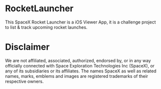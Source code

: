 # RocketLauncher
This SpaceX Rocket Launcher is a iOS Viewer App, it is a challenge project to list &amp; track upcoming rocket launches.

# Disclaimer
We are not affiliated, associated, authorized, endorsed by, or in any way officially connected with Space Exploration Technologies Inc (SpaceX), or any of its subsidiaries or its affiliates. The names SpaceX as well as related names, marks, emblems and images are registered trademarks of their respective owners.

